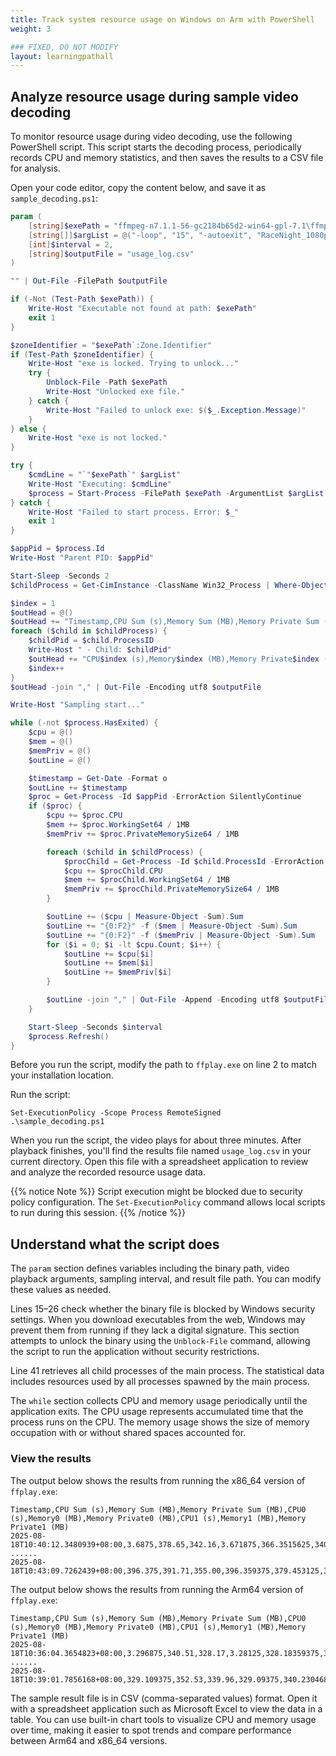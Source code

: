 ```yaml
---
title: Track system resource usage on Windows on Arm with PowerShell
weight: 3

### FIXED, DO NOT MODIFY
layout: learningpathall
---
```


## Analyze resource usage during sample video decoding


To monitor resource usage during video decoding, use the following PowerShell script. This script starts the decoding process, periodically records CPU and memory statistics, and then saves the results to a CSV file for analysis.

Open your code editor, copy the content below, and save it as `sample_decoding.ps1`:

```PowerShell { line_numbers = true }
param (
    [string]$exePath = "ffmpeg-n7.1.1-56-gc2184b65d2-win64-gpl-7.1\ffmpeg-n7.1.1-56-gc2184b65d2-win64-gpl-7.1\bin\ffplay.exe",
    [string[]]$argList = @("-loop", "15", "-autoexit", "RaceNight_1080p.mp4"),
    [int]$interval = 2,
    [string]$outputFile = "usage_log.csv"
)

"" | Out-File -FilePath $outputFile

if (-Not (Test-Path $exePath)) {
    Write-Host "Executable not found at path: $exePath"
    exit 1
}

$zoneIdentifier = "$exePath`:Zone.Identifier"
if (Test-Path $zoneIdentifier) {
    Write-Host "exe is locked. Trying to unlock..."
    try {
        Unblock-File -Path $exePath
        Write-Host "Unlocked exe file."
    } catch {
        Write-Host "Failed to unlock exe: $($_.Exception.Message)"
    }
} else {
    Write-Host "exe is not locked."
}

try {
    $cmdLine = "`"$exePath`" $argList"
    Write-Host "Executing: $cmdLine"
    $process = Start-Process -FilePath $exePath -ArgumentList $argList -PassThru
} catch {
    Write-Host "Failed to start process. Error: $_"
    exit 1
}

$appPid = $process.Id
Write-Host "Parent PID: $appPid"

Start-Sleep -Seconds 2
$childProcess = Get-CimInstance -ClassName Win32_Process | Where-Object { $_.ParentProcessId -eq $appPid }

$index = 1
$outHead = @()
$outHead += "Timestamp,CPU Sum (s),Memory Sum (MB),Memory Private Sum (MB),CPU0 (s),Memory0 (MB),Memory Private0 (MB)"
foreach ($child in $childProcess) {
    $childPid = $child.ProcessID
    Write-Host " - Child: $childPid"
	$outHead += "CPU$index (s),Memory$index (MB),Memory Private$index (MB)"
	$index++
}
$outHead -join "," | Out-File -Encoding utf8 $outputFile

Write-Host "Sampling start..."

while (-not $process.HasExited) {
    $cpu = @()
    $mem = @()
    $memPriv = @()
    $outLine = @()

    $timestamp = Get-Date -Format o
    $outLine += $timestamp
    $proc = Get-Process -Id $appPid -ErrorAction SilentlyContinue
    if ($proc) {
        $cpu += $proc.CPU
        $mem += $proc.WorkingSet64 / 1MB
        $memPriv += $proc.PrivateMemorySize64 / 1MB

        foreach ($child in $childProcess) {
            $procChild = Get-Process -Id $child.ProcessId -ErrorAction SilentlyContinue
            $cpu += $procChild.CPU
            $mem += $procChild.WorkingSet64 / 1MB
            $memPriv += $procChild.PrivateMemorySize64 / 1MB
        }

        $outLine += ($cpu | Measure-Object -Sum).Sum
        $outLine += "{0:F2}" -f ($mem | Measure-Object -Sum).Sum
        $outLine += "{0:F2}" -f ($memPriv | Measure-Object -Sum).Sum
        for ($i = 0; $i -lt $cpu.Count; $i++) {
            $outLine += $cpu[$i]
            $outLine += $mem[$i]
            $outLine += $memPriv[$i]
        }

        $outLine -join "," | Out-File -Append -Encoding utf8 $outputFile
    }

    Start-Sleep -Seconds $interval
    $process.Refresh()
}
```

Before you run the script, modify the path to `ffplay.exe` on line 2 to match your installation location.

Run the script:

```console
Set-ExecutionPolicy -Scope Process RemoteSigned
.\sample_decoding.ps1
```
When you run the script, the video plays for about three minutes. After playback finishes, you'll find the results file named `usage_log.csv` in your current directory. Open this file with a spreadsheet application to review and analyze the recorded resource usage data.

{{% notice Note %}}
Script execution might be blocked due to security policy configuration. The `Set-ExecutionPolicy` command allows local scripts to run during this session.
{{% /notice %}}

## Understand what the script does

The `param` section defines variables including the binary path, video playback arguments, sampling interval, and result file path. You can modify these values as needed.

Lines 15–26 check whether the binary file is blocked by Windows security settings. When you download executables from the web, Windows may prevent them from running if they lack a digital signature. This section attempts to unlock the binary using the `Unblock-File` command, allowing the script to run the application without security restrictions.

Line 41 retrieves all child processes of the main process. The statistical data includes resources used by all processes spawned by the main process.

The `while` section collects CPU and memory usage periodically until the application exits. The CPU usage represents accumulated time that the process runs on the CPU. The memory usage shows the size of memory occupation with or without shared spaces accounted for.

### View the results

The output below shows the results from running the x86_64 version of `ffplay.exe`:

```output
Timestamp,CPU Sum (s),Memory Sum (MB),Memory Private Sum (MB),CPU0 (s),Memory0 (MB),Memory Private0 (MB),CPU1 (s),Memory1 (MB),Memory Private1 (MB)
2025-08-18T10:40:12.3480939+08:00,3.6875,378.65,342.16,3.671875,366.3515625,340.33984375,0.015625,12.296875,1.82421875
......
2025-08-18T10:43:09.7262439+08:00,396.375,391.71,355.00,396.359375,379.453125,353.2421875,0.015625,12.2578125,1.7578125
```

The output below shows the results from running the Arm64 version of `ffplay.exe`:

```output
Timestamp,CPU Sum (s),Memory Sum (MB),Memory Private Sum (MB),CPU0 (s),Memory0 (MB),Memory Private0 (MB),CPU1 (s),Memory1 (MB),Memory Private1 (MB)
2025-08-18T10:36:04.3654823+08:00,3.296875,340.51,328.17,3.28125,328.18359375,326.359375,0.015625,12.32421875,1.8125
......
2025-08-18T10:39:01.7856168+08:00,329.109375,352.53,339.96,329.09375,340.23046875,338.20703125,0.015625,12.30078125,1.75390625
```
The sample result file is in CSV (comma-separated values) format. Open it with a spreadsheet application such as Microsoft Excel to view the data in a table. You can use built-in chart tools to visualize CPU and memory usage over time, making it easier to spot trends and compare performance between Arm64 and x86_64 versions.

